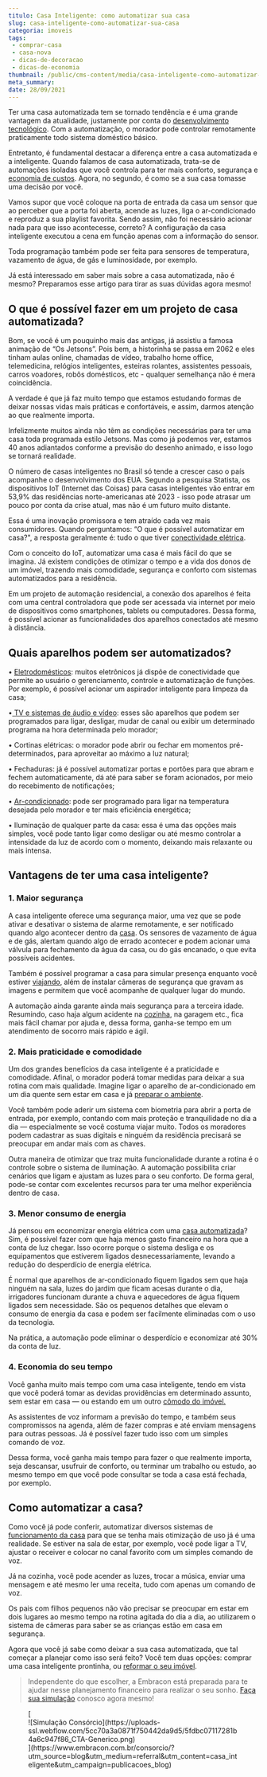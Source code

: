 ```yaml
---
titulo: Casa Inteligente: como automatizar sua casa
slug: casa-inteligente-como-automatizar-sua-casa
categoria: imoveis
tags:
 - comprar-casa
 - casa-nova
 - dicas-de-decoracao
 - dicas-de-economia
thumbnail: /public/cms-content/media/casa-inteligente-como-automatizar-sua-casa.jpg
meta_summary: 
date: 28/09/2021
---
```

Ter uma casa automatizada tem se tornado tendência e é uma grande vantagem da atualidade, justamente por conta do [desenvolvimento tecnológico](https://www.embracon.com.br/blog/quais-os-gadgets-queridinhos-do-momento). Com a automatização, o morador pode controlar remotamente praticamente todo sistema doméstico básico.

Entretanto, é fundamental destacar a diferença entre a casa automatizada e a inteligente. Quando falamos de casa automatizada, trata-se de automações isoladas que você controla para ter mais conforto, segurança e [economia de custos](https://www.embracon.com.br/blog/economia-colaborativa-saiba-tudo-sobre-o-assunto). Agora, no segundo, é como se a sua casa tomasse uma decisão por você.

Vamos supor que você coloque na porta de entrada da casa um sensor que ao perceber que a porta foi aberta, acende as luzes, liga o ar-condicionado e reproduz a sua playlist favorita. Sendo assim, não foi necessário acionar nada para que isso acontecesse, correto? A configuração da casa inteligente executou a cena em função apenas com a informação do sensor.

Toda programação também pode ser feita para sensores de temperatura, vazamento de água, de gás e luminosidade, por exemplo.

Já está interessado em saber mais sobre a casa automatizada, não é mesmo? Preparamos esse artigo para tirar as suas dúvidas agora mesmo!

O que é possível fazer em um projeto de casa automatizada?
----------------------------------------------------------

Bom, se você é um pouquinho mais das antigas, já assistiu a famosa animação de “Os Jetsons”. Pois bem, a historinha se passa em 2062 e eles tinham aulas online, chamadas de vídeo, trabalho home office, telemedicina, relógios inteligentes, esteiras rolantes, assistentes pessoais, carros voadores, robôs domésticos, etc - qualquer semelhança não é mera coincidência.

A verdade é que já faz muito tempo que estamos estudando formas de deixar nossas vidas mais práticas e confortáveis, e assim, darmos atenção ao que realmente importa.

Infelizmente muitos ainda não têm as condições necessárias para ter uma casa toda programada estilo Jetsons. Mas como já podemos ver, estamos 40 anos adiantados conforme a previsão do desenho animado, e isso logo se tornará realidade.

O número de casas inteligentes no Brasil só tende a crescer caso o país acompanhe o desenvolvimento dos EUA. Segundo a pesquisa Statista, os dispositivos IoT (Internet das Coisas) para casas inteligentes vão entrar em 53,9% das residências norte-americanas até 2023 - isso pode atrasar um pouco por conta da crise atual, mas não é um futuro muito distante.

Essa é uma inovação promissora e tem atraído cada vez mais consumidores. Quando perguntamos: “O que é possível automatizar em casa?", a resposta geralmente é: tudo o que tiver [conectividade elétrica](https://www.embracon.com.br/blog/instalacoes-eletricas-quais-sao-os-principais-problemas-e-como-resolve-los).

Com o conceito do IoT, automatizar uma casa é mais fácil do que se imagina. Já existem condições de otimizar o tempo e a vida dos donos de um imóvel, trazendo mais comodidade, segurança e conforto com sistemas automatizados para a residência.

Em um projeto de automação residencial, a conexão dos aparelhos é feita com uma central controladora que pode ser acessada via internet por meio de dispositivos como smartphones, tablets ou computadores. Dessa forma, é possível acionar as funcionalidades dos aparelhos conectados até mesmo à distância.

Quais aparelhos podem ser automatizados?
----------------------------------------

 • [Eletrodomésticos](https://www.embracon.com.br/blog/descubra-quais-foram-os-eletrodomesticos-queridinhos-da-quarentena): muitos eletrônicos já dispõe de conectividade que permite ao usuário o gerenciamento, controle e automatização de funções. Por exemplo, é possível acionar um aspirador inteligente para limpeza da casa;

 •[ TV e sistemas de áudio e vídeo](https://www.embracon.com.br/blog/como-montar-uma-sala-de-cinema-em-casa-confira-estas-4-dicas): esses são aparelhos que podem ser programados para ligar, desligar, mudar de canal ou exibir um determinado programa na hora determinada pelo morador;

 • Cortinas elétricas: o morador pode abrir ou fechar em momentos pré-determinados, para aproveitar ao máximo a luz natural;

 • Fechaduras: já é possível automatizar portas e portões para que abram e fechem automaticamente, dá até para saber se foram acionados, por meio do recebimento de notificações;

 • [Ar-condicionado](https://www.embracon.com.br/blog/descubra-qual-o-ar-condicionado-mais-apropriado-para-cada-casa): pode ser programado para ligar na temperatura desejada pelo morador e ter mais eficiência energética;

 • Iluminação de qualquer parte da casa: essa é uma das opções mais simples, você pode tanto ligar como desligar ou até mesmo controlar a intensidade da luz de acordo com o momento, deixando mais relaxante ou mais intensa.

Vantagens de ter uma casa inteligente?
--------------------------------------

### 1. Maior segurança

A casa inteligente oferece uma segurança maior, uma vez que se pode ativar e desativar o sistema de alarme remotamente, e ser notificado quando algo acontecer dentro da [casa](https://www.embracon.com.br/blog/vale-a-pena-comprar-casa-em-condominio-fechado). Os sensores de vazamento de água e de gás, alertam quando algo de errado acontecer e podem acionar uma válvula para fechamento da água da casa, ou do gás encanado, o que evita possíveis acidentes.

Também é possível programar a casa para simular presença enquanto você estiver [viajando](https://www.embracon.com.br/blog/saiba-o-que-levar-na-sua-proxima-viagem), além de instalar câmeras de segurança que gravam as imagens e permitem que você acompanhe de qualquer lugar do mundo.

A automação ainda garante ainda mais segurança para a terceira idade. Resumindo, caso haja algum acidente na [cozinha](https://www.embracon.com.br/blog/vai-reformar-a-cozinha-confira-as-tendencias), na garagem etc., fica mais fácil chamar por ajuda e, dessa forma, ganha-se tempo em um atendimento de socorro mais rápido e ágil.

### 2. Mais praticidade e comodidade

Um dos grandes benefícios da casa inteligente é a praticidade e comodidade. Afinal, o morador poderá tomar medidas para deixar a sua rotina com mais qualidade. Imagine ligar o aparelho de ar-condicionado em um dia quente sem estar em casa e já [preparar o ambiente](https://www.embracon.com.br/blog/confira-5-dicas-para-deixar-qualquer-ambiente-aconchegante).

Você também pode aderir um sistema com biometria para abrir a porta de entrada, por exemplo, contando com mais proteção e tranquilidade no dia a dia — especialmente se você costuma viajar muito. Todos os moradores podem cadastrar as suas digitais e ninguém da residência precisará se preocupar em andar mais com as chaves.

Outra maneira de otimizar que traz muita funcionalidade durante a rotina é o controle sobre o sistema de iluminação. A automação possibilita criar cenários que ligam e ajustam as luzes para o seu conforto. De forma geral, pode-se contar com excelentes recursos para ter uma melhor experiência dentro de casa.

### 3. Menor consumo de energia

Já pensou em economizar energia elétrica com uma [casa automatizada](https://www.embracon.com.br/blog/manutencao-da-casa-como-realizar-e-qual-a-sua-importancia)? Sim, é possível fazer com que haja menos gasto financeiro na hora que a conta de luz chegar. Isso ocorre porque o sistema desliga e os equipamentos que estiverem ligados desnecessariamente, levando a redução do desperdício de energia elétrica.

É normal que aparelhos de ar-condicionado fiquem ligados sem que haja ninguém na sala, luzes do jardim que ficam acesas durante o dia, irrigadores funcionam durante a chuva e aquecedores de água fiquem ligados sem necessidade. São os pequenos detalhes que elevam o consumo de energia da casa e podem ser facilmente eliminadas com o uso da tecnologia.

Na prática, a automação pode eliminar o desperdício e economizar até 30% da conta de luz.

### 4. Economia do seu tempo

Você ganha muito mais tempo com uma casa inteligente, tendo em vista que você poderá tomar as devidas providências em determinado assunto, sem estar em casa — ou estando em um outro [cômodo do imóvel.](https://www.embracon.com.br/blog/saiba-o-que-e-tendencia-em-decoracao-de-quarto-de-casal)

As assistentes de voz informam a previsão do tempo, e também seus compromissos na agenda, além de fazer compras e até enviam mensagens para outras pessoas. Já é possível fazer tudo isso com um simples comando de voz.

Dessa forma, você ganha mais tempo para fazer o que realmente importa, seja descansar, usufruir de conforto, ou terminar um trabalho ou estudo, ao mesmo tempo em que você pode consultar se toda a casa está fechada, por exemplo.

Como automatizar a casa?
------------------------

Como você já pode conferir, automatizar diversos sistemas de [funcionamento da casa](https://www.embracon.com.br/blog/guia-de-como-comprar-uma-casa-na-praia-com-o-consorcio) para que se tenha mais otimização de uso já é uma realidade. Se estiver na sala de estar, por exemplo, você pode ligar a TV, ajustar o receiver e colocar no canal favorito com um simples comando de voz.

Já na cozinha, você pode acender as luzes, trocar a música, enviar uma mensagem e até mesmo ler uma receita, tudo com apenas um comando de voz.

Os pais com filhos pequenos não vão precisar se preocupar em estar em dois lugares ao mesmo tempo na rotina agitada do dia a dia, ao utilizarem o sistema de câmeras para saber se as crianças estão em casa em segurança.

Agora que você já sabe como deixar a sua casa automatizada, que tal começar a planejar como isso será feito? Você tem duas opções: comprar uma casa inteligente prontinha, ou [reformar o seu imóvel](https://www.embracon.com.br/blog/guia-completo-de-como-reformar-a-sua-casa-inteira-com-o-consorcio).

> Independente do que escolher, a Embracon está preparada para te ajudar nesse planejamento financeiro para realizar o seu sonho. [Faça sua simulação](https://www.embracon.com.br/consorcio/?utm_source=blog&utm_medium=referral&utm_content=casa_inteligente&utm_campaign=publicacoes_blog) conosco agora mesmo!

<figure class="w-richtext-figure-type-image w-richtext-align-center">[<div>![Simulação Consórcio](https://uploads-ssl.webflow.com/5cc70a3a0871f750442da9d5/5fdbc07117281b4a6c947f86_CTA-Generico.png)</div>](https://www.embracon.com.br/consorcio/?utm_source=blog&utm_medium=referral&utm_content=casa_inteligente&utm_campaign=publicacoes_blog)</figure>
